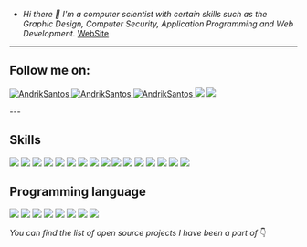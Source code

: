 - _Hi there 👋 I'm a computer scientist with certain skills such as the Graphic Design, Computer Security, Application Programming and Web Development._ [WebSite](https://andriksantos.github.io/)
---
##  Follow me on:

<p>

<a href="https://www.facebook.com/andrik.rsm">
    <img src="https://img.shields.io/badge/Facebook-andrik.rsm-blue" alt="AndrikSantos">
</a>

<a href="https://www.instagram.com/andriksantos12">
    <img src="https://img.shields.io/badge/Instagram-andriksantos12-ff69b4" alt="AndrikSantos">
</a>

<a href="https://www.linkedin.com/in/andriksantos">
    <img src="https://img.shields.io/badge/Linkedin-andriksantos-blue" alt="AndrikSantos">
</a>

<img src="https://img.shields.io/github/followers/andriksantos?style=social">

<img src="https://img.shields.io/twitter/follow/andrik_rsm?style=social">

</p>
---

## Skills


<p>

<img src="https://img.shields.io/badge/Support%20IT-★★★★★-brightgreen">
<img src="https://img.shields.io/badge/Networking-★★★★★-brightgreen">
<img src="https://img.shields.io/badge/Project%20Management-★★★★★-brightgreen">
<img src="https://img.shields.io/badge/Informatic%20security-★★★★★-brightgreen">
<img src="https://img.shields.io/badge/SAP-★★★★★-brightgreen">
<img src="https://img.shields.io/badge/DataBase-★★★★★-brightgreen">
<img src="https://img.shields.io/badge/Servers-★★★★★-brightgreen">
<img src="https://img.shields.io/badge/Cisco-★★★★★-brightgreen">
<img src="https://img.shields.io/badge/Systems%20Administrator-★★★★★-brightgreen">
<img src="https://img.shields.io/badge/Graphic%20Designer-★★★★★-brightgreen">
<img src="https://img.shields.io/badge/Innovation-★★★★★-brightgreen">
<img src="https://img.shields.io/badge/Operating%20Systems-★★★★★-brightgreen">
<img src="https://img.shields.io/badge/Cloud%20Computing-★★★★★-brightgreen">
<img src="https://img.shields.io/badge/Digital%20Skills-★★★★★-brightgreen">
<img src="https://img.shields.io/badge/Web%20Developer-★★★★★-brightgreen">
<img src="https://img.shields.io/badge/Web%20Manager-★★★★★-brightgreen">

</p>

## Programming language
<p>

<img src="https://img.shields.io/badge/C%23-%E2%98%85%E2%98%85%E2%98%85%E2%98%85%E2%98%85-blue">
<img src="https://img.shields.io/badge/C%2B%2B-%E2%98%85%E2%98%85%E2%98%85%E2%98%85%E2%98%85-blue">
<img src="https://img.shields.io/badge/C-★★★★★-blue">
<img src="https://img.shields.io/badge/Javascript-★★★★★-blue">
<img src="https://img.shields.io/badge/PHP-★★★★★-blue">
<img src="https://img.shields.io/badge/SQL-★★★★★-blue">
<img src="https://img.shields.io/badge/Visual%20Basic-★★★★★-blue">
<img src="https://img.shields.io/badge/Ruby-★★★★★-blue">

</p>

_You can find the list of open source projects I have been a part of_ 👇